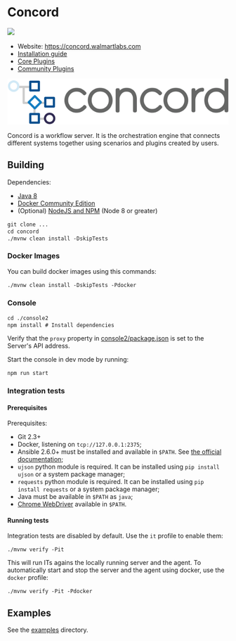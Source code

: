 # Concord

![](https://img.shields.io/maven-central/v/com.walmartlabs.concord/parent.svg)

- Website: https://concord.walmartlabs.com
- [Installation guide](https://concord.walmartlabs.com/docs/getting-started/installation.html)
- [Core Plugins](./plugins)
- [Community Plugins](https://github.com/walmartlabs/concord-plugins/)

![](console2/public/images/concord.svg)


Concord is a workflow server. It is the orchestration engine that connects
different systems together using scenarios and plugins created by users.

## Building

Dependencies:
- [Java 8](http://www.oracle.com/technetwork/java/javase/downloads/jdk8-downloads-2133151.html)
- [Docker Community Edition](https://www.docker.com/community-edition)
- (Optional) [NodeJS and NPM](https://nodejs.org/en/download/) (Node 8 or greater)

```shell
git clone ...
cd concord
./mvnw clean install -DskipTests
```

### Docker Images

You can build docker images using this commands:

```shell
./mvnw clean install -DskipTests -Pdocker
```

### Console

```shell
cd ./console2
npm install # Install dependencies
```

Verify that the `proxy` property in [console2/package.json](console2/package.json)
is set to the Server's API address.

Start the console in dev mode by running:
```shell
npm run start
```

### Integration tests

#### Prerequisites

Prerequisites:

- Git 2.3+
- Docker, listening on `tcp://127.0.0.1:2375`;
- Ansible 2.6.0+ must be installed and available in `$PATH`.
  See [the official documentation](http://docs.ansible.com/ansible/intro_installation.html);
- `ujson` python module is required. It can be installed using `pip install ujson`
or a system package manager;
- `requests` python module is required. It can be installed using `pip install requests`
or a system package manager;
- Java must be available in `$PATH` as `java`;
- [Chrome WebDriver](http://chromedriver.chromium.org/) available in `$PATH`.

#### Running tests

Integration tests are disabled by default. Use the `it` profile to enable them:

```shell
./mvnw verify -Pit
```

This will run ITs agains the locally running server and the agent.
To automatically start and stop the server and the agent using docker, use the
`docker` profile:

```shell
./mvnw verify -Pit -Pdocker
```

## Examples

See the [examples](examples) directory.
